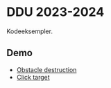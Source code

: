 # DDU 2023-2024

Kodeeksempler.

## Demo

- [Obstacle destruction](builds/web/obstacle_destruction/)
- [Click target](builds/web/click_target/)
